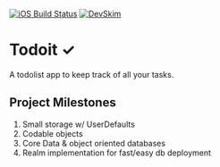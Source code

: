 [![iOS Build Status](https://github.com/lukeswitz/bootcamp_Todoit/actions/workflows/ios.yml/badge.svg)](https://github.com/lukeswitz/bootcamp_Todoit/actions/workflows/ios.yml) [![DevSkim](https://github.com/lukeswitz/bootcamp_Todoit/actions/workflows/devskim.yml/badge.svg)](https://github.com/lukeswitz/bootcamp_Todoit/actions/workflows/devskim.yml)

# Todoit ✓
A todolist app to keep track of all your tasks.

## Project Milestones
1. Small storage w/ UserDefaults
2. Codable objects 
3. Core Data & object oriented databases
4. Realm implementation for fast/easy db deployment

